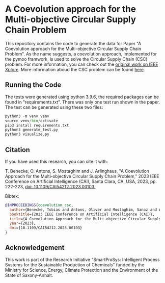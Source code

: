 # A Coevolution approach for the Multi-objective Circular Supply Chain Problem

This repository contains the code to generate the data for Paper "A Coevolution approach for the Multi-objective Circular Supply Chain Problem". As the name suggests, a coevolution approach, implemented for the pymoo framwork, is used to solve the Circular Supply Chain (CSC) problem. For more information, you can check out the [original work on IEEE Xplore](https://ieeexplore.ieee.org/document/10195126). More information aboud the CSC problem can be found [here](https://doi.org/10.1145/3583133.3590742).

## Running the Code

The tests were generated using python 3.9.6, the required packages can be found in "requirements.txt".
There was only one test run shown in the paper. The test can be generated using these two files:

```python
python3 -m venv venv
source venv/bin/activate
pip3 install requirements.txt
python3 generate_test.py
python3 visualize.py
```

## Citation

If you have used this research, you can cite it with:

T. Benecke, O. Antons, S. Mostaghim and J. Arlinghaus, "A Coevolution Approach for the Multi-objective Circular Supply Chain Problem," 2023 IEEE Conference on Artificial Intelligence (CAI), Santa Clara, CA, USA, 2023, pp. 222-223, [doi: 10.1109/CAI54212.2023.00103.](https://ieeexplore.ieee.org/document/10195126)

Bibtex:
```bibtex
@INPROCEEDINGS{coevolution_csc,
  author={Benecke, Tobias and Antons, Oliver and Mostaghim, Sanaz and Arlinghaus, Julia},
  booktitle={2023 IEEE Conference on Artificial Intelligence (CAI)}, 
  title={A Coevolution Approach for the Multi-objective Circular Supply Chain Problem}, 
  year={2023},
  doi={10.1109/CAI54212.2023.00103}
}
```

## Acknowledgement

This work is part of the Research Initiative "SmartProSys: Intelligent Process Systems for the Sustainable Production of Chemicals" funded by the Ministry for Science, Energy, Climate Protection and the Environment of the State of Saxony-Anhalt.
